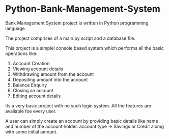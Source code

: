 # Python-Bank-Management-System

Bank Management System project is written in Python programming language. 

The project comprises of a main.py script and a database file.

This project is a simplel console based system which performs all the basic operations like:
1) Account Creation
2) Viewing account details
3) Withdrawing amount from the account
4) Depositing amount into the account
5) Balance Enquiry
6) Closing an account
7) Editing account details

Its a very basic project with no such login system. All the features are available foe every user.

A user can simply create an account by providing basic details like name and number of the account holder. account type -> Savings or Credit alomg with some initial amount.
